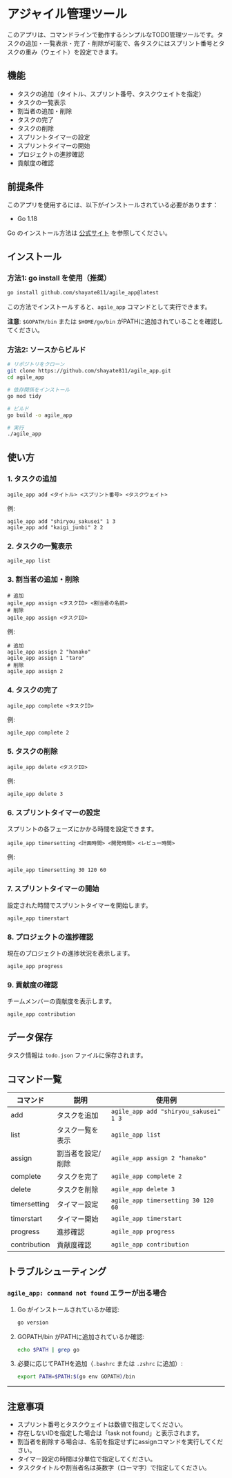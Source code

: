 # アジャイル管理ツール

このアプリは、コマンドラインで動作するシンプルなTODO管理ツールです。タスクの追加・一覧表示・完了・削除が可能で、各タスクにはスプリント番号とタスクの重み（ウェイト）を設定できます。

## 機能

- タスクの追加（タイトル、スプリント番号、タスクウェイトを指定）
- タスクの一覧表示
- 割当者の追加・削除
- タスクの完了
- タスクの削除
- スプリントタイマーの設定
- スプリントタイマーの開始
- プロジェクトの進捗確認
- 貢献度の確認

## 前提条件

このアプリを使用するには、以下がインストールされている必要があります：

- Go 1.18

Go のインストール方法は [公式サイト](https://golang.org/doc/install) を参照してください。

## インストール

### 方法1: go install を使用（推奨）

```bash
go install github.com/shayate811/agile_app@latest
```

この方法でインストールすると、`agile_app` コマンドとして実行できます。

**注意**: `$GOPATH/bin` または `$HOME/go/bin` がPATHに追加されていることを確認してください。

### 方法2: ソースからビルド

```bash
# リポジトリをクローン
git clone https://github.com/shayate811/agile_app.git
cd agile_app

# 依存関係をインストール
go mod tidy

# ビルド
go build -o agile_app

# 実行
./agile_app
```

## 使い方

### 1. タスクの追加

```
agile_app add <タイトル> <スプリント番号> <タスクウェイト>
```

例:
```
agile_app add "shiryou_sakusei" 1 3
agile_app add "kaigi_junbi" 2 2
```

### 2. タスクの一覧表示

```
agile_app list
```

### 3. 割当者の追加・削除
```
# 追加
agile_app assign <タスクID> <割当者の名前>
# 削除
agile_app assign <タスクID>
```

例:
```
# 追加
agile_app assign 2 "hanako"
agile_app assign 1 "taro"
# 削除
agile_app assign 2
```

### 4. タスクの完了

```
agile_app complete <タスクID>
```

例:
```
agile_app complete 2
```

### 5. タスクの削除

```
agile_app delete <タスクID>
```

例:
```
agile_app delete 3
```

### 6. スプリントタイマーの設定

スプリントの各フェーズにかかる時間を設定できます。

```
agile_app timersetting <計画時間> <開発時間> <レビュー時間>
```

例:
```
agile_app timersetting 30 120 60
```

### 7. スプリントタイマーの開始

設定された時間でスプリントタイマーを開始します。

```
agile_app timerstart
```

### 8. プロジェクトの進捗確認

現在のプロジェクトの進捗状況を表示します。

```
agile_app progress
```

### 9. 貢献度の確認

チームメンバーの貢献度を表示します。

```
agile_app contribution
```

## データ保存

タスク情報は `todo.json` ファイルに保存されます。

## コマンド一覧

| コマンド | 説明 | 使用例 |
|---------|------|--------|
| add | タスクを追加 | `agile_app add "shiryou_sakusei" 1 3` |
| list | タスク一覧を表示 | `agile_app list` |
| assign | 割当者を設定/削除 | `agile_app assign 2 "hanako"` |
| complete | タスクを完了 | `agile_app complete 2` |
| delete | タスクを削除 | `agile_app delete 3` |
| timersetting | タイマー設定 | `agile_app timersetting 30 120 60` |
| timerstart | タイマー開始 | `agile_app timerstart` |
| progress | 進捗確認 | `agile_app progress` |
| contribution | 貢献度確認 | `agile_app contribution` |

## トラブルシューティング

### `agile_app: command not found` エラーが出る場合

1. Go がインストールされているか確認:
   ```bash
   go version
   ```

2. GOPATH/bin がPATHに追加されているか確認:
   ```bash
   echo $PATH | grep go
   ```

3. 必要に応じてPATHを追加（`.bashrc` または `.zshrc` に追加）:
   ```bash
   export PATH=$PATH:$(go env GOPATH)/bin
   ```

---

## 注意事項

- スプリント番号とタスクウェイトは数値で指定してください。
- 存在しないIDを指定した場合は「task not found」と表示されます。
- 割当者を削除する場合は、名前を指定せずにassignコマンドを実行してください。
- タイマー設定の時間は分単位で指定してください。
- タスクタイトルや割当者名は英数字（ローマ字）で指定してください。